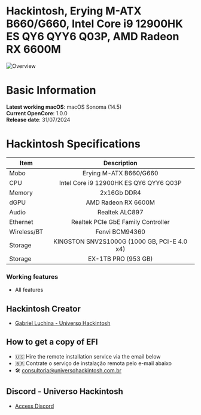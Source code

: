 # Hackintosh, Erying M-ATX B660/G660, Intel Core i9 12900HK ES QY6 QYY6 Q03P, AMD Radeon RX 6600M

![Overview](https://github.com/user-attachments/assets/1db99cdc-578e-44a9-8a0b-3a6033ab6aed)

# Basic Information

**Latest working macOS**: macOS Sonoma (14.5)
<br>
**Current OpenCore**: 1.0.0
<br>
**Release date**: 31/07/2024

# Hackintosh Specifications
|Item|Description|
|-|:-------:|
|Mobo|Erying M-ATX B660/G660|
|CPU|Intel Core i9 12900HK ES QY6 QYY6 Q03P|
|Memory|2x16Gb DDR4|
|dGPU|AMD Radeon RX 6600M|
|Audio|Realtek ALC897|
|Ethernet|Realtek PCIe GbE Family Controller|
|Wireless/BT|Fenvi BCM94360|
|Storage|KINGSTON SNV2S1000G (1000 GB, PCI-E 4.0 x4)|
|Storage|EX-1TB PRO (953 GB)|

### Working features
- All features

## Hackintosh Creator
- [Gabriel Luchina - Universo Hackintosh](https://luchina.com.br)

## How to get a copy of EFI
- 🇺🇸 Hire the remote installation service via the email below
- 🇧🇷 Contrate o serviço de instalação remota pelo e-mail abaixo
- 🛠️ [consultoria@universohackintosh.com.br](mailto:consultoria@universohackintosh.com.br)

## Discord - Universo Hackintosh
- [Access Discord](https://discord.universohackintosh.com.br)
